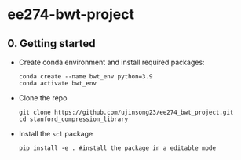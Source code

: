 # ee274-bwt-project

## 0. Getting started
- Create conda environment and install required packages:
    ```
    conda create --name bwt_env python=3.9
    conda activate bwt_env
    ```
- Clone the repo
    ```
    git clone https://github.com/ujinsong23/ee274_bwt_project.git
    cd stanford_compression_library
    ```
- Install the `scl` package
    ```
    pip install -e . #install the package in a editable mode
    ``` 
